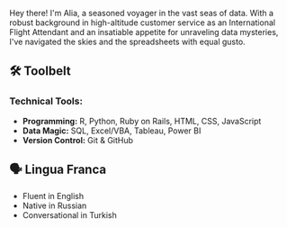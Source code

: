 
Hey there! I'm Alia, a seasoned voyager in the vast seas of data. With a robust background in high-altitude customer service as an International Flight Attendant and an insatiable appetite for unraveling data mysteries, I've navigated the skies and the spreadsheets with equal gusto.

## 🛠️ Toolbelt

### Technical Tools:
- **Programming:** R, Python, Ruby on Rails, HTML, CSS, JavaScript
- **Data Magic:** SQL, Excel/VBA, Tableau, Power BI
- **Version Control:** Git & GitHub

## 🗣️ Lingua Franca
- Fluent in English
- Native in Russian
- Conversational in Turkish
